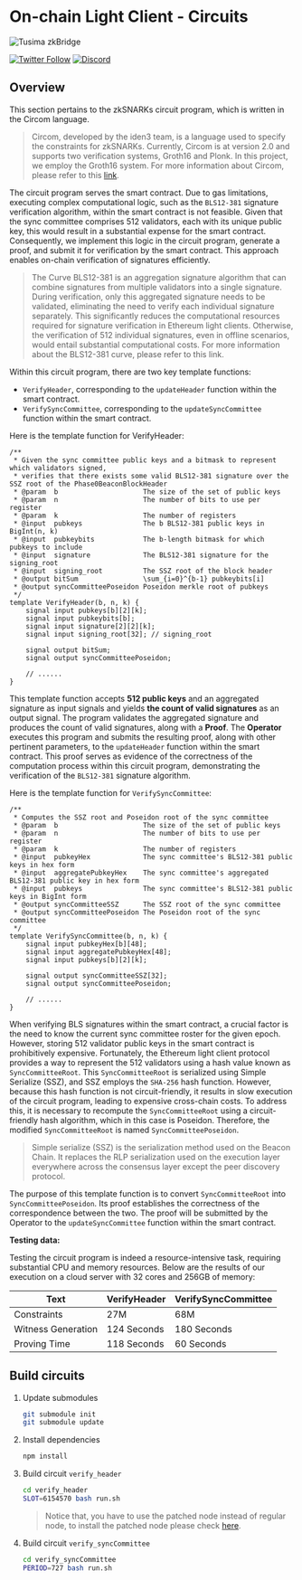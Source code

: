 # On-chain Light Client - Circuits

![Tusima zkBridge](https://ucarecdn.com/f4e08f06-c238-47f8-b98a-97629c199377/bridgelogo.png)

[![Twitter Follow](https://img.shields.io/twitter/follow/TusimaNetwork?style=social)](https://twitter.com/TusimaNetwork)
[![Discord](https://img.shields.io/discord/965918503070728203?logo=Discord&logoColor=5865F2&label=discord&color=3ae600
)](https://discord.com/invite/tusimanetwork)

## Overview

This section pertains to the zkSNARKs circuit program, which is written in the Circom language.

> Circom, developed by the iden3 team, is a language used to specify the constraints for zkSNARKs. Currently, Circom is at version 2.0 and supports two verification systems, Groth16 and Plonk. In this project, we employ the Groth16 system. For more information about Circom, please refer to this [link](https://docs.circom.io/).

The circuit program serves the smart contract. Due to gas limitations, executing complex computational logic, such as the `BLS12-381` signature verification algorithm, within the smart contract is not feasible. Given that the sync committee comprises 512 validators, each with its unique public key, this would result in a substantial expense for the smart contract. Consequently, we implement this logic in the circuit program, generate a proof, and submit it for verification by the smart contract. This approach enables on-chain verification of signatures efficiently.

> The Curve BLS12-381 is an aggregation signature algorithm that can combine signatures from multiple validators into a single signature. During verification, only this aggregated signature needs to be validated, eliminating the need to verify each individual signature separately. This significantly reduces the computational resources required for signature verification in Ethereum light clients. Otherwise, the verification of 512 individual signatures, even in offline scenarios, would entail substantial computational costs. For more information about the BLS12-381 curve, please refer to this link.

Within this circuit program, there are two key template functions:
- `VerifyHeader`, corresponding to the `updateHeader` function within the smart contract.
- `VerifySyncCommittee`, corresponding to the `updateSyncCommittee` function within the smart contract.

Here is the template function for VerifyHeader:
```circom=
/**
 * Given the sync committee public keys and a bitmask to represent which validators signed,
 * verifies that there exists some valid BLS12-381 signature over the SSZ root of the Phase0BeaconBlockHeader
 * @param  b                     The size of the set of public keys
 * @param  n                     The number of bits to use per register
 * @param  k                     The number of registers
 * @input  pubkeys               The b BLS12-381 public keys in BigInt(n, k)
 * @input  pubkeybits            The b-length bitmask for which pubkeys to include
 * @input  signature             The BLS12-381 signature for the signing_root
 * @input  signing_root          The SSZ root of the block header
 * @output bitSum                \sum_{i=0}^{b-1} pubkeybits[i]
 * @output syncCommitteePoseidon Poseidon merkle root of pubkeys
 */
template VerifyHeader(b, n, k) {
    signal input pubkeys[b][2][k];
    signal input pubkeybits[b];
    signal input signature[2][2][k];
    signal input signing_root[32]; // signing_root

    signal output bitSum;
    signal output syncCommitteePoseidon;

    // ......
}
```

This template function accepts **512 public keys** and an aggregated signature as input signals and yields **the count of valid signatures** as an output signal. The program validates the aggregated signature and produces the count of valid signatures, along with a **Proof**. The **Operator** executes this program and submits the resulting proof, along with other pertinent parameters, to the `updateHeader` function within the smart contract. This proof serves as evidence of the correctness of the computation process within this circuit program, demonstrating the verification of the `BLS12-381` signature algorithm.

Here is the template function for `VerifySyncCommittee`:
```circom=
/**
 * Computes the SSZ root and Poseidon root of the sync committee
 * @param  b                     The size of the set of public keys
 * @param  n                     The number of bits to use per register
 * @param  k                     The number of registers
 * @input  pubkeyHex             The sync committee's BLS12-381 public keys in hex form
 * @input  aggregatePubkeyHex    The sync committee's aggregated BLS12-381 public key in hex form
 * @input  pubkeys               The sync committee's BLS12-381 public keys in BigInt form
 * @output syncCommitteeSSZ      The SSZ root of the sync committee
 * @output syncCommitteePoseidon The Poseidon root of the sync committee
 */
template VerifySyncCommittee(b, n, k) {
    signal input pubkeyHex[b][48];
    signal input aggregatePubkeyHex[48];
    signal input pubkeys[b][2][k];

    signal output syncCommitteeSSZ[32];
    signal output syncCommitteePoseidon;

    // ......
}
```

When verifying BLS signatures within the smart contract, a crucial factor is the need to know the current sync committee roster for the given epoch. However, storing 512 validator public keys in the smart contract is prohibitively expensive. Fortunately, the Ethereum light client protocol provides a way to represent the 512 validators using a hash value known as `SyncCommitteeRoot`. This `SyncCommitteeRoot` is serialized using Simple Serialize (SSZ), and SSZ employs the `SHA-256` hash function. However, because this hash function is not circuit-friendly, it results in slow execution of the circuit program, leading to expensive cross-chain costs. To address this, it is necessary to recompute the `SyncCommitteeRoot` using a circuit-friendly hash algorithm, which in this case is Poseidon. Therefore, the modified `SyncCommitteeRoot` is named `SyncCommitteePoseidon`.

> Simple serialize (SSZ) is the serialization method used on the Beacon Chain. It replaces the RLP serialization used on the execution layer everywhere across the consensus layer except the peer discovery protocol.

The purpose of this template function is to convert `SyncCommitteeRoot` into `SyncCommitteePoseidon`. Its proof establishes the correctness of the correspondence between the two. The proof will be submitted by the Operator to the `updateSyncCommittee` function within the smart contract.

**Testing data:**

Testing the circuit program is indeed a resource-intensive task, requiring substantial CPU and memory resources. Below are the results of our execution on a cloud server with 32 cores and 256GB of memory:

| Text               | VerifyHeader | VerifySyncCommittee |
| ------------------ | ------------ | ------------------- |
| Constraints        | 27M          | 68M                 |
| Witness Generation | 124 Seconds  | 180 Seconds         |
| Proving Time       | 118 Seconds  | 60 Seconds          |




## Build circuits
1. Update submodules
    ```bash
    git submodule init
    git submodule update
    ```

1. Install dependencies
    ```bash
    npm install
    ```

2. Build circuit `verify_header`
    ```bash
    cd verify_header
    SLOT=6154570 bash run.sh
    ```
    > Notice that, you have to use the patched node instead of regular node, to install the patched node please check [here](./docs/installation-for-patched-node.md).

1. Build circuit `verify_syncCommittee`
    ```bash
    cd verify_syncCommittee
    PERIOD=727 bash run.sh
    ```